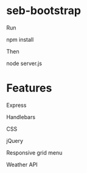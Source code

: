 # seb-bootstrap

Run

npm install

Then

node server.js

# Features

Express

Handlebars

CSS

jQuery

Responsive grid menu

Weather API
